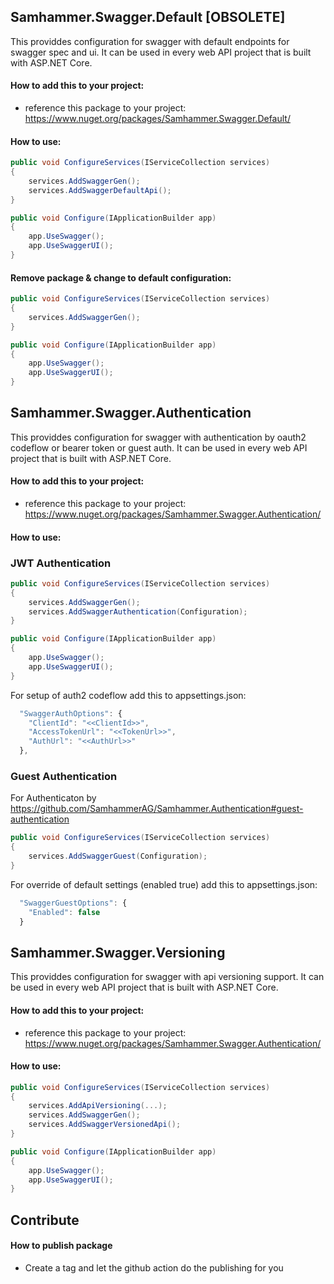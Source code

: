 ## Samhammer.Swagger.Default [OBSOLETE]

This providdes configuration for swagger with default endpoints for swagger spec and ui.
It can be used in every web API project that is built with ASP.NET Core.

#### How to add this to your project:
- reference this package to your project: https://www.nuget.org/packages/Samhammer.Swagger.Default/

#### How to use:

```csharp
public void ConfigureServices(IServiceCollection services)
{
    services.AddSwaggerGen();
    services.AddSwaggerDefaultApi();
}

public void Configure(IApplicationBuilder app)
{
    app.UseSwagger();
    app.UseSwaggerUI();
}
```

#### Remove package & change to default configuration:

```csharp
public void ConfigureServices(IServiceCollection services)
{
    services.AddSwaggerGen();
}

public void Configure(IApplicationBuilder app)
{
    app.UseSwagger();
    app.UseSwaggerUI();
}
```


## Samhammer.Swagger.Authentication

This providdes configuration for swagger with authentication by oauth2 codeflow or bearer token or guest auth.
It can be used in every web API project that is built with ASP.NET Core.

#### How to add this to your project:
- reference this package to your project: https://www.nuget.org/packages/Samhammer.Swagger.Authentication/

#### How to use:

### JWT Authentication

```csharp
public void ConfigureServices(IServiceCollection services)
{
    services.AddSwaggerGen();
    services.AddSwaggerAuthentication(Configuration);
}

public void Configure(IApplicationBuilder app)
{
    app.UseSwagger();
    app.UseSwaggerUI();
}
```

For setup of auth2 codeflow add this to appsettings.json:
```js
  "SwaggerAuthOptions": {
    "ClientId": "<<ClientId>>",
    "AccessTokenUrl": "<<TokenUrl>>",
    "AuthUrl": "<<AuthUrl>>"
  },
```

### Guest Authentication
For Authenticaton by https://github.com/SamhammerAG/Samhammer.Authentication#guest-authentication

```csharp
public void ConfigureServices(IServiceCollection services)
{
    services.AddSwaggerGuest(Configuration);
}
```

For override of default settings (enabled true) add this to appsettings.json:
```js
  "SwaggerGuestOptions": {
    "Enabled": false
  }
```

## Samhammer.Swagger.Versioning

This providdes configuration for swagger with api versioning support.
It can be used in every web API project that is built with ASP.NET Core.

#### How to add this to your project:
- reference this package to your project: https://www.nuget.org/packages/Samhammer.Swagger.Authentication/

#### How to use:

```csharp
public void ConfigureServices(IServiceCollection services)
{
    services.AddApiVersioning(...);
    services.AddSwaggerGen();
    services.AddSwaggerVersionedApi();
}

public void Configure(IApplicationBuilder app)
{
    app.UseSwagger();
    app.UseSwaggerUI();
}
```

## Contribute

#### How to publish package
- Create a tag and let the github action do the publishing for you
